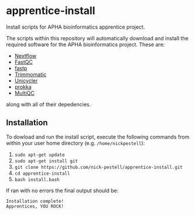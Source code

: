 # apprentice-install

Install scripts for APHA bioinformatics apprentice project.

The scripts within this repository will automatically download and install the required software for
the APHA bioinformatics project. These are:

- [Nextflow](https://github.com/nextflow-io/nextflow)
- [FastQC](https://www.bioinformatics.babraham.ac.uk/projects/fastqc/)
- [fastp](https://github.com/OpenGene/fastp)
- [Trimmomatic](https://github.com/usadellab/Trimmomatic)
- [Unicycler](https://github.com/rrwick/Unicycler)
- [prokka](https://github.com/tseemann/prokka)
- [MultiQC](https://github.com/ewels/MultiQC)

along with all of their depedencies.

## Installation

To dowload and run the install script, execute the following commands from within your user home
directory (e.g. `/home/nickpestell`):

1. `sudo apt-get update`
2. `sudo apt-get install git`
3. `git clone https://github.com/nick-pestell/apprentice-install.git`
4. `cd apprentice-install`
5. `bash install.bash`

If ran with no errors the final output should be:

```
Installation complete!
Apprentices, YOU ROCK!
```
